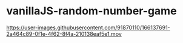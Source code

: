 # vanillaJS-random-number-game

https://user-images.githubusercontent.com/91870110/166137691-2a464c89-0f1e-4f62-8f4a-210138eaf5e1.mov
